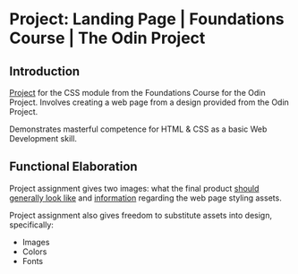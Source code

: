 # Project: Landing Page | Foundations Course | The Odin Project
## Introduction
[Project](https://www.theodinproject.com/lessons/foundations-landing-page)
for the CSS module from the Foundations Course for the Odin Project.
Involves creating a web page from a design provided from the Odin Project.

Demonstrates masterful competence for HTML & CSS as a basic Web Development skill.

## Functional Elaboration
Project assignment gives two images: what the final product [should generally look like](https://cdn.statically.io/gh/TheOdinProject/curriculum/81a5d553f4073e593d23a6ab00d50eef8620796d/foundations/html_css/project/imgs/01.png)
and [information](https://cdn.statically.io/gh/TheOdinProject/curriculum/81a5d553f4073e593d23a6ab00d50eef8620796d/foundations/html_css/project/imgs/02.png)
regarding the web page styling assets.

Project assignment also gives freedom to substitute assets into design, specifically:
- Images
- Colors
- Fonts
